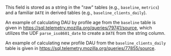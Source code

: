 This field is stored as a string in the "raw" tables (e.g., `baseline`, `metrics`) and a familiar `DATE` in derived tables (e.g., `baseline_clients_daily`).

An example of calculating DAU by profile age from the `baseline` table is given in https://sql.telemetry.mozilla.org/queries/79741/source, which
utilizes the UDF `parse_iso8601_date` to create a `DATE` from the string column.

An example of calculating new profile DAU from the `baseline_clients_daily` table is given in https://sql.telemetry.mozilla.org/queries/77855/source.
